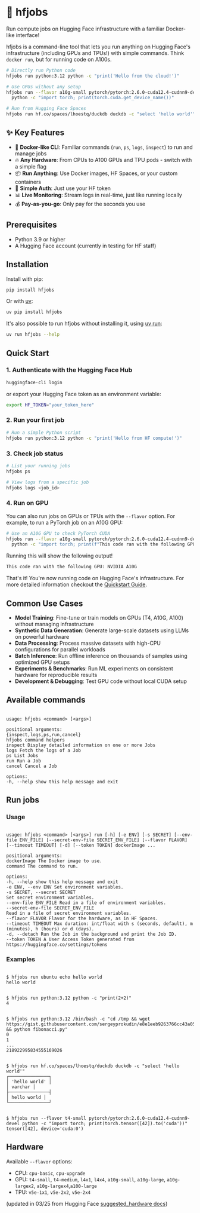 # 🚀 hfjobs

Run compute jobs on Hugging Face infrastructure with a familiar Docker-like interface!

hfjobs is a command-line tool that lets you run anything on Hugging Face's infrastructure (including GPUs and TPUs!) with simple commands. Think `docker run`, but for running code on A100s.

```bash
# Directly run Python code
hfjobs run python:3.12 python -c "print('Hello from the cloud!')"

# Use GPUs without any setup
hfjobs run --flavor a10g-small pytorch/pytorch:2.6.0-cuda12.4-cudnn9-devel \
  python -c "import torch; print(torch.cuda.get_device_name())"

# Run from Hugging Face Spaces
hfjobs run hf.co/spaces/lhoestq/duckdb duckdb -c "select 'hello world'"
```

## ✨ Key Features

- 🐳 **Docker-like CLI**: Familiar commands (`run`, `ps`, `logs`, `inspect`) to run and manage jobs
- 🔥 **Any Hardware**: From CPUs to A100 GPUs and TPU pods - switch with a simple flag
- 📦 **Run Anything**: Use Docker images, HF Spaces, or your custom containers
- 🔐 **Simple Auth**: Just use your HF token
- 📊 **Live Monitoring**: Stream logs in real-time, just like running locally
- 💰 **Pay-as-you-go**: Only pay for the seconds you use

## Prerequisites

- Python 3.9 or higher
- A Hugging Face account (currently in testing for HF staff)

## Installation

Install with pip:

```bash
pip install hfjobs
```

Or with [uv](https://docs.astral.sh/uv/):

```bash
uv pip install hfjobs
```

It's also possible to run hfjobs without installing it, using [uv run](https://docs.astral.sh/uv/):

```bash
uv run hfjobs --help
```

## Quick Start

### 1. Authenticate with the Hugging Face Hub

```bash
huggingface-cli login
```

or export your Hugging Face token as an environment variable:

```bash
export HF_TOKEN="your_token_here"
```

### 2. Run your first job

```bash
# Run a simple Python script
hfjobs run python:3.12 python -c "print('Hello from HF compute!')"
```

### 3. Check job status

```bash
# List your running jobs
hfjobs ps

# View logs from a specific job
hfjobs logs <job_id>
```

### 4. Run on GPU

You can also run jobs on GPUs or TPUs with the `--flavor` option. For example, to run a PyTorch job on an A10G GPU:

```bash
# Use an A10G GPU to check PyTorch CUDA
hfjobs run --flavor a10g-small pytorch/pytorch:2.6.0-cuda12.4-cudnn9-devel \
  python -c "import torch; print(f"This code ran with the following GPU: {torch.cuda.get_device_name()}")"
```

Running this will show the following output!

```bash
This code ran with the following GPU: NVIDIA A10G
```

That's it! You're now running code on Hugging Face's infrastructure. For more detailed information checkout the [Quickstart Guide](docs/quickstart.md).

## Common Use Cases

- **Model Training**: Fine-tune or train models on GPUs (T4, A10G, A100) without managing infrastructure
- **Synthetic Data Generation**: Generate large-scale datasets using LLMs on powerful hardware
- **Data Processing**: Process massive datasets with high-CPU configurations for parallel workloads
- **Batch Inference**: Run offline inference on thousands of samples using optimized GPU setups
- **Experiments & Benchmarks**: Run ML experiments on consistent hardware for reproducible results
- **Development & Debugging**: Test GPU code without local CUDA setup

## Available commands

```

usage: hfjobs <command> [<args>]

positional arguments:
{inspect,logs,ps,run,cancel}
hfjobs command helpers
inspect Display detailed information on one or more Jobs
logs Fetch the logs of a Job
ps List Jobs
run Run a Job
cancel Cancel a Job

options:
-h, --help show this help message and exit

```

## Run jobs

### Usage

```

usage: hfjobs <command> [<args>] run [-h] [-e ENV] [-s SECRET] [--env-file ENV_FILE] [--secret-env-file SECRET_ENV_FILE] [--flavor FLAVOR] [--timeout TIMEOUT] [-d] [--token TOKEN] dockerImage ...

positional arguments:
dockerImage The Docker image to use.
command The command to run.

options:
-h, --help show this help message and exit
-e ENV, --env ENV Set environment variables.
-s SECRET, --secret SECRET
Set secret environment variables.
--env-file ENV_FILE Read in a file of environment variables.
--secret-env-file SECRET_ENV_FILE
Read in a file of secret environment variables.
--flavor FLAVOR Flavor for the hardware, as in HF Spaces.
--timeout TIMEOUT Max duration: int/float with s (seconds, default), m (minutes), h (hours) or d (days).
-d, --detach Run the Job in the background and print the Job ID.
--token TOKEN A User Access Token generated from https://huggingface.co/settings/tokens

```

### Examples

```

$ hfjobs run ubuntu echo hello world
hello world

```

```

$ hfjobs run python:3.12 python -c "print(2+2)"
4

```

```

$ hfjobs run python:3.12 /bin/bash -c "cd /tmp && wget https://gist.githubusercontent.com/sergeyprokudin/e8e1eeb9263766cc43a05ab9190442e4/raw/3c34504fd646517aeb15903700f8e9c1f4d6d2e5/fibonacci.py && python fibonacci.py"
0
1
...
218922995834555169026

```

```

$ hfjobs run hf.co/spaces/lhoestq/duckdb duckdb -c "select 'hello world'"
┌───────────────┐
│ 'hello world' │
│ varchar │
├───────────────┤
│ hello world │
└───────────────┘

```

```

$ hfjobs run --flavor t4-small pytorch/pytorch:2.6.0-cuda12.4-cudnn9-devel python -c "import torch; print(torch.tensor([42]).to('cuda'))"
tensor([42], device='cuda:0')

```

## Hardware

Available `--flavor` options:

- CPU: `cpu-basic`, `cpu-upgrade`
- GPU: `t4-small`, `t4-medium`, `l4x1`, `l4x4`, `a10g-small`, `a10g-large`, `a10g-largex2`, `a10g-largex4`,`a100-large`
- TPU: `v5e-1x1`, `v5e-2x2`, `v5e-2x4`

(updated in 03/25 from Hugging Face [suggested_hardware docs](https://huggingface.co/docs/hub/en/spaces-config-reference))
